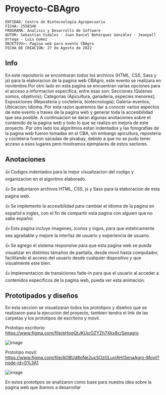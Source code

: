 # Proyecto-CBAgro

    ENTIDAD: Centro de Biotecnología Agropecuaria
    FICHA: 2558346
    PROGRAMA: Analisis y Desarrollo de Software
    AUTOR: Sebastian Vidales - Juan Daniel Bohórquez González - Jeanpall Ortega - Luis Gomez
    OBJETIVO>: Pagina web para evento CBAgro
    FECHA DE CREACIÓN: 27 de Agosto de 2022

## Info

En este repositorio se encontraran todos los archivos (HTML, CSS, Sass y js) para la elaboracion de la pagina web CBAgro, este evento se realizara en noviembre.Por otro lado en esta pagina se encuentran varias opciones para el acceso a informacion especifica, entre esas son: Secciones (Quienes somos, objetivos); Categorias (Apicultura, ganaderia, especies menores); Exposiciones (Reposteria y cocteleria, biotecnologia); Galeria-eventos; Ubicacion; Idioma. Por esta razon queremos dar a conocer varios aspectos de este evento a traves de la pagina web y generar toda la accesibilidad que sea posible. A continuacion se daran algunas anotaciones sobre el contenido de la pagina web y todo lo que se realizo en mejora de este proyecto. Por otro lado los algoritmos estan indentados y las fotografias de la pagina web fueron tomadas en el CBA, sin embargo apicultura, reposteria y cocteleria fueron sacadas de pixabay, debido a que no se pudo tener acceso a esos lugares pero mostramos ejemplares de estos sectores.

## Anotaciones 

:+1: Codigos indentados para la mejor visualizacion del codigo y organizacion en el algoritmo elaborado.

:+1: Se adjuntaron archivos HTML, CSS, js y Sass para la elaboracion de esta pagina web.

:+1: Se implemento la accesibilidad para cambiar el idioma de la pagina en español e ingles, con el fin de compartir esta pagina con alguien que no sabe español.

:+1: Esta pagina incluye imagenes, iconos y logos, para que esteticamente sea agradable y mejore la interfaz de usuario y experiencia de usuario.

:+1: Se agrego el sistema responsive para que esta pagina web se pueda visualizar en distintos tamaños de pantalla, desde movil hasta computador, facilitando el acceso del usuario desde cualquier dispositivo y que visualmente este bien.

:+1: Implementacion de transiciones fade-in para que el usuario al acceder a contenidos especificos de la pagina web, pueda ver esta animacion.

## Prototipados y diseños

En esta seccion se visualizaran todos los prototipos y diseños que se realizaron para la ejecucion del proyecto, tambien tendra el link de las carpetas y los prototipos de escritorio y movil.

Prototipo escritorio: https://www.figma.com/file/eHogQtJKUjcOZYZh7Xkx8c/Senagro

![image](https://user-images.githubusercontent.com/110575826/195488823-8fdd02ca-421c-49d9-89c1-68274d0fe067.png)

Prototipo movil: https://www.figma.com/file/AOBUd8qNe2uxSOzGLuxIAH/SenaAgro-Movil?node-id=0%3A1

![image](https://user-images.githubusercontent.com/110575826/195488672-bbe5b8c5-6ecb-4a31-82c2-7297e88e8e25.png)

En estos prototipos se analizaron como base para nuestra idea sobre la pagina web que ibamos a desarrollar


